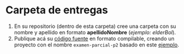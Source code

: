 # Carpeta de entregas

1. En su repositorio (dentro de esta carpeta) cree una carpeta con su nombre y apellido en formato **apellidoNombre** (*ejemplo: elderBol*).
1. Publique acá su [código fuente](https://es.wikipedia.org/wiki/C%C3%B3digo_fuente) en formato compilable, creando un proyecto con el nombre `examen-parcial-p2` basado en este [ejemplo](RoldanRabagoDaniel/examen-parcial-p2). 
